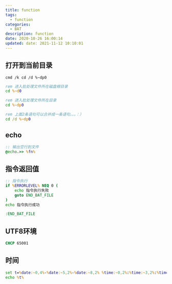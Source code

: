 ```yaml
---
title: function
tags:
  - function
categories:
  - BAT
description: function
date: 2020-10-26 16:00:14
updated: date: 2021-11-12 10:10:01
---
```


## 打开到当前目录
`cmd /k cd /d %~dp0`

```bat
rem 进入批处理文件所在磁盘根目录
cd %~d0

rem 进入批处理文件所在目录
cd %~dp0

rem 上面2条语句可以合并成一条语句。。。：）
cd /d %~dp0
```

## echo

```bat
:: 输出空行到文件
@echo.>> %fn%
```

## 指令返回值
```bat
:: 指令执行
if %ERRORLEVEL% NEQ 0 (
	echo 指令执行失败
	goto END_BAT_FILE
)
echo 指令执行成功

:END_BAT_FILE
```

## UTF8环境
```bat
CHCP 65001
```

## 时间

```bat
set t=%date:~0,4%-%date:~5,2%-%date:~8,2% %time:~0,2%:%time:~3,2%:%time:~6,2%
echo %t%
```
